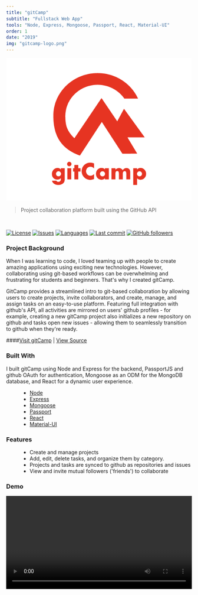 ```yaml
---
title: "gitCamp"
subtitle: "Fullstack Web App"
tools: "Node, Express, Mongoose, Passport, React, Material-UI"
order: 1
date: "2019"
img: "gitcamp-logo.png"
---
```

<img src="gitcamp-logo-full.png" alt="gabriel kuettel" title="gabriel kuettel">

> Project collaboration platform built using the GitHub API

<br/>

[![License](https://img.shields.io/github/license/gabrielkuettel/gitCamp)](https://github.com/gabrielkuettel/gitCamp/blob/master/LICENSE)
[![Issues](https://img.shields.io/github/issues/gabrielkuettel/gitCamp)](https://github.com/gabrielkuettel/gitCamp/issues)
[![Languages](https://img.shields.io/github/languages/top/gabrielkuettel/gitCamp)](https://github.com/gabrielkuettel/gitCamp)
[![Last commit](https://img.shields.io/github/last-commit/gabrielkuettel/gitCamp)](https://github.com/gabrielkuettel/gitCamp)
[![GitHub followers](https://img.shields.io/github/followers/gabrielkuettel?label=follow%20me&style=social)](https://github.com/gabrielkuettel)

### Project Background

When I was learning to code, I loved teaming up with people to create amazing applications using exciting new technologies. However, collaborating using git-based workflows can be overwhelming and frustrating for students and beginners. That's why I created gitCamp.

GitCamp provides a streamlined intro to git-based collaboration by allowing users to create projects, invite collaborators, and create, manage, and assign tasks on an easy-to-use platform. Featuring full integration with github's API, all activities are mirrored on users' github profiles - for example, creating a new gitCamp project also initializes a new repository on github and tasks open new issues - allowing them to seamlessly transition to github when they're ready.

####[Visit gitCamp](https://gitcamp.net) | [View Source](https://github.com/gabrielkuettel/gitCamp)

### Built With
I built gitCamp using Node and Express for the backend, PassportJS and github OAuth for authentication, Mongoose as an ODM for the MongoDB database, and React for a dynamic user experience.
<ul style="margin-left: 40px;">
   <li>
      <a href="https://nodejs.org/en/">Node</a>
   </li>
   <li>
      <a href="https://expressjs.com/">Express</a>
   </li>
   <li>
      <a href="https://mongoosejs.com/">Mongoose</a>
   </li>
   <li>
      <a href="http://www.passportjs.org/">Passport</a>
   </li>
   <li>
      <a href="https://reactjs.org/">React</a>
   </li>
    <li>
      <a href="https://material-ui.com/">Material-UI</a>
   </li>
</ul>

### Features 
<ul style="margin-left: 40px;">
   <li>Create and manage projects</li>
   <li>Add, edit, delete tasks, and organize them by category.</li>
   <li>Projects and tasks are synced to github as repositories and issues</li>
   <li>View and invite mutual followers ('friends') to collaborate</li>
</ul>

### Demo

<video style="padding: 0 0 40px 0;" width="100%" controls autoplay loop>
    <source src="gitcamp-demo-video.mp4" type="video/mp4">
</video>

